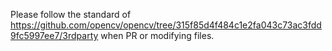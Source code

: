 Please follow the standard of https://github.com/opencv/opencv/tree/315f85d4f484c1e2fa043c73ac3fdd9fc5997ee7/3rdparty when PR or modifying files.
